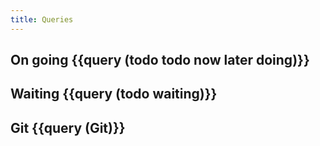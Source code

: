 ```yaml
---
title: Queries
---
```


## On going {{query (todo todo now later doing)}}
## Waiting {{query (todo waiting)}}
## Git {{query (Git)}}
##
